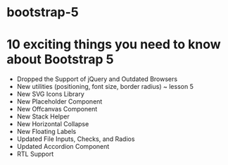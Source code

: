 # bootstrap-5
 
# 10 exciting things you need to know about Bootstrap 5

- Dropped the Support of jQuery and Outdated Browsers
- New utilities (positioning, font size, border radius) ~ lesson 5
- New SVG Icons Library
- New Placeholder Component
- New Offcanvas Component
- New Stack Helper
- New Horizontal Collapse
- New Floating Labels
- Updated File Inputs, Checks, and Radios
- Updated Accordion Component
- RTL Support

